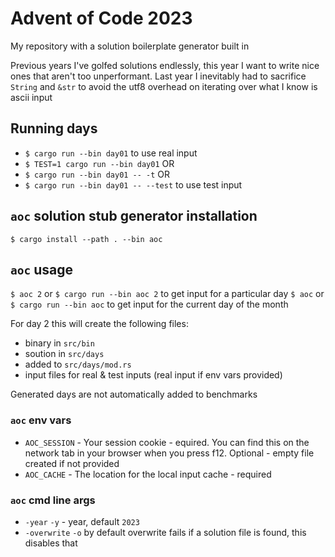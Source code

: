 # Advent of Code 2023

My repository with a solution boilerplate generator built in

Previous years I've golfed solutions endlessly, this year I want to write nice
ones that aren't too unperformant. Last year I inevitably had to sacrifice
`String` and `&str` to avoid the utf8 overhead on iterating over what I know is
ascii input

## Running days

- `$ cargo run --bin day01` to use real input
- `$ TEST=1 cargo run --bin day01` OR
- `$ cargo run --bin day01 -- -t` OR
- `$ cargo run --bin day01 -- --test` to use test input

## `aoc` solution stub generator installation

`$ cargo install --path . --bin aoc`

## `aoc` usage

`$ aoc 2` or `$ cargo run --bin aoc 2` to get input for a particular day 
`$ aoc` or `$ cargo run --bin aoc` to get input for the current day of the month 

For day 2 this will create the following files:

- binary in `src/bin`
- soution in `src/days`
- added to `src/days/mod.rs`
- input files for real & test inputs (real input if env vars provided)

Generated days are not automatically added to benchmarks

### `aoc` env vars

- `AOC_SESSION` - Your session cookie - equired. You can find this on the network tab in your browser when you press f12. Optional - empty file created if not provided
- `AOC_CACHE` - The location for the local input cache - required

### `aoc` cmd line args

- `-year` `-y` - year, default `2023`
- `-overwrite` `-o` by default overwrite fails if a solution file is found, this disables that

